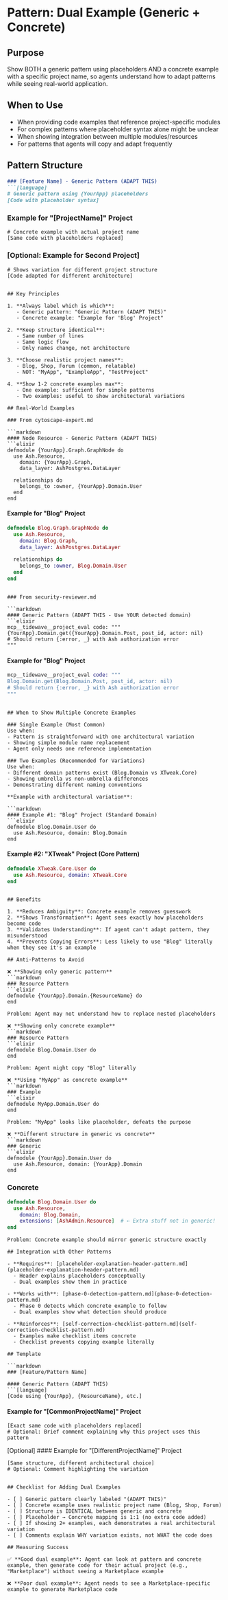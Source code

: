 # Pattern: Dual Example (Generic + Concrete)

## Purpose
Show BOTH a generic pattern using placeholders AND a concrete example with a specific project name, so agents understand how to adapt patterns while seeing real-world application.

## When to Use
- When providing code examples that reference project-specific modules
- For complex patterns where placeholder syntax alone might be unclear
- When showing integration between multiple modules/resources
- For patterns that agents will copy and adapt frequently

## Pattern Structure

```markdown
### [Feature Name] - Generic Pattern (ADAPT THIS)
```[language]
# Generic pattern using {YourApp} placeholders
[Code with placeholder syntax]
```

### Example for "[ProjectName]" Project
```[language]
# Concrete example with actual project name
[Same code with placeholders replaced]
```

### [Optional: Example for Second Project]
```[language]
# Shows variation for different project structure
[Code adapted for different architecture]
```
```

## Key Principles

1. **Always label which is which**:
   - Generic pattern: "Generic Pattern (ADAPT THIS)"
   - Concrete example: "Example for 'Blog' Project"

2. **Keep structure identical**:
   - Same number of lines
   - Same logic flow
   - Only names change, not architecture

3. **Choose realistic project names**:
   - Blog, Shop, Forum (common, relatable)
   - NOT: "MyApp", "ExampleApp", "TestProject"

4. **Show 1-2 concrete examples max**:
   - One example: sufficient for simple patterns
   - Two examples: useful to show architectural variations

## Real-World Examples

### From cytoscape-expert.md

```markdown
#### Node Resource - Generic Pattern (ADAPT THIS)
```elixir
defmodule {YourApp}.Graph.GraphNode do
  use Ash.Resource,
    domain: {YourApp}.Graph,
    data_layer: AshPostgres.DataLayer

  relationships do
    belongs_to :owner, {YourApp}.Domain.User
  end
end
```

#### Example for "Blog" Project
```elixir
defmodule Blog.Graph.GraphNode do
  use Ash.Resource,
    domain: Blog.Graph,
    data_layer: AshPostgres.DataLayer

  relationships do
    belongs_to :owner, Blog.Domain.User
  end
end
```
```

### From security-reviewer.md

```markdown
#### Generic Pattern (ADAPT THIS - Use YOUR detected domain)
```elixir
mcp__tidewave__project_eval code: """
{YourApp}.Domain.get({YourApp}.Domain.Post, post_id, actor: nil)
# Should return {:error, _} with Ash authorization error
"""
```

#### Example for "Blog" Project
```elixir
mcp__tidewave__project_eval code: """
Blog.Domain.get(Blog.Domain.Post, post_id, actor: nil)
# Should return {:error, _} with Ash authorization error
"""
```
```

## When to Show Multiple Concrete Examples

### Single Example (Most Common)
Use when:
- Pattern is straightforward with one architectural variation
- Showing simple module name replacement
- Agent only needs one reference implementation

### Two Examples (Recommended for Variations)
Use when:
- Different domain patterns exist (Blog.Domain vs XTweak.Core)
- Showing umbrella vs non-umbrella differences
- Demonstrating different naming conventions

**Example with architectural variation**:

```markdown
#### Example #1: "Blog" Project (Standard Domain)
```elixir
defmodule Blog.Domain.User do
  use Ash.Resource, domain: Blog.Domain
end
```

#### Example #2: "XTweak" Project (Core Pattern)
```elixir
defmodule XTweak.Core.User do
  use Ash.Resource, domain: XTweak.Core
end
```
```

## Benefits

1. **Reduces Ambiguity**: Concrete example removes guesswork
2. **Shows Transformation**: Agent sees exactly how placeholders become code
3. **Validates Understanding**: If agent can't adapt pattern, they misunderstood
4. **Prevents Copying Errors**: Less likely to use "Blog" literally when they see it's an example

## Anti-Patterns to Avoid

❌ **Showing only generic pattern**
```markdown
### Resource Pattern
```elixir
defmodule {YourApp}.Domain.{ResourceName} do
end
```
```
Problem: Agent may not understand how to replace nested placeholders

❌ **Showing only concrete example**
```markdown
### Resource Pattern
```elixir
defmodule Blog.Domain.User do
end
```
```
Problem: Agent might copy "Blog" literally

❌ **Using "MyApp" as concrete example**
```markdown
### Example
```elixir
defmodule MyApp.Domain.User do
end
```
```
Problem: "MyApp" looks like placeholder, defeats the purpose

❌ **Different structure in generic vs concrete**
```markdown
### Generic
```elixir
defmodule {YourApp}.Domain.User do
  use Ash.Resource, domain: {YourApp}.Domain
end
```

### Concrete
```elixir
defmodule Blog.Domain.User do
  use Ash.Resource,
    domain: Blog.Domain,
    extensions: [AshAdmin.Resource]  # ← Extra stuff not in generic!
end
```
```
Problem: Concrete example should mirror generic structure exactly

## Integration with Other Patterns

- **Requires**: [placeholder-explanation-header-pattern.md](placeholder-explanation-header-pattern.md)
  - Header explains placeholders conceptually
  - Dual examples show them in practice

- **Works with**: [phase-0-detection-pattern.md](phase-0-detection-pattern.md)
  - Phase 0 detects which concrete example to follow
  - Dual examples show what detection should produce

- **Reinforces**: [self-correction-checklist-pattern.md](self-correction-checklist-pattern.md)
  - Examples make checklist items concrete
  - Checklist prevents copying example literally

## Template

```markdown
### [Feature/Pattern Name]

#### Generic Pattern (ADAPT THIS)
```[language]
[Code using {YourApp}, {ResourceName}, etc.]
```

#### Example for "[CommonProjectName]" Project
```[language]
[Exact same code with placeholders replaced]
# Optional: Brief comment explaining why this project uses this pattern
```

[Optional] #### Example for "[DifferentProjectName]" Project
```[language]
[Same structure, different architectural choice]
# Optional: Comment highlighting the variation
```
```

## Checklist for Adding Dual Examples

- [ ] Generic pattern clearly labeled "(ADAPT THIS)"
- [ ] Concrete example uses realistic project name (Blog, Shop, Forum)
- [ ] Structure is IDENTICAL between generic and concrete
- [ ] Placeholder → Concrete mapping is 1:1 (no extra code added)
- [ ] If showing 2+ examples, each demonstrates a real architectural variation
- [ ] Comments explain WHY variation exists, not WHAT the code does

## Measuring Success

✅ **Good dual example**: Agent can look at pattern and concrete example, then generate code for their actual project (e.g., "Marketplace") without seeing a Marketplace example

❌ **Poor dual example**: Agent needs to see a Marketplace-specific example to generate Marketplace code
